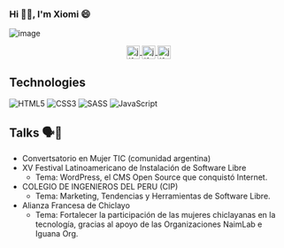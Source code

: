 ### Hi 👋🏽, I'm Xiomi 😄
<!--<img width="1252" alt="banner-github" src="https://user-images.githubusercontent.com/45037868/107915497-e2f43500-6f64-11eb-8d10-4048ea1ce832.png"> -->

![image](https://user-images.githubusercontent.com/21746170/127181482-02793438-38b8-40d7-8af7-796eb3697be1.png)

<p align="center">
 <a href="https://twitter.com/xiomi_pimpo" target="_blank">
  <img align="center" src="https://cdn.jsdelivr.net/npm/simple-icons@3.0.1/icons/firefox.svg" alt="jlferrete" height="24px" width="24px" />
 </a>
 <a href="https://www.linkedin.com/in/xi0mara/" target="_blank">
  <img align="center" src="https://cdn.jsdelivr.net/npm/simple-icons@3.0.1/icons/linkedin.svg" alt="jlferrete" height="24px" width="24px" />
 </a>
 <a href="https://twitter.com/xiomi_pimpo" target="_blank">
  <img align="center" src="https://cdn.jsdelivr.net/npm/simple-icons@3.0.1/icons/twitter.svg" alt="jlferrete" height="24px" width="24px" />
 </a>
</p>

## Technologies
![HTML5](https://img.shields.io/badge/-HTML5-E34F26?style=plastic&logo=html5&logoColor=white)
![CSS3](https://img.shields.io/badge/-CSS3-1572B6?style=plastic&logo=css3&logoColor=white)
![SASS](https://img.shields.io/badge/-SASS-CC6699?style=plastic&logo=sass&logoColor=white)
![JavaScript](https://img.shields.io/badge/-JavaScript-F7DF1E?style=plastic&logo=JavaScript&logoColor=black)
<!--
![Angular](https://img.shields.io/badge/-Angular-DD0031?style=plastic&logo=angular)
![Vue](https://img.shields.io/badge/-Vue-4FC08D?style=plastic&logo=vue.js&logoColor=white)
![React](https://img.shields.io/badge/-React-61DAFB?style=plastic&logo=react&logoColor=white)
![TypeScript](https://img.shields.io/badge/-TypeScript-3178C6?style=plastic&logo=TypeScript&logoColor=white)
![Git](https://img.shields.io/badge/-Git-F05032?style=plastic&logo=git&logoColor=white)
![Node.js](https://img.shields.io/badge/-Node.js-339933?style=plastic&logo=node.js&logoColor=white)
![MongoDB](https://img.shields.io/badge/-MongoDB-47A248?style=plastic&logo=MongoDB&logoColor=white)
![Docker](https://img.shields.io/badge/-Docker-2496ED?style=plastic&logo=docker&logoColor=white)
![Jest](https://img.shields.io/badge/-Jest-C21325?style=plastic&logo=Jest&logoColor=white)
![Cypress](https://img.shields.io/badge/-Cypress-17202C?style=plastic&logo=Cypress&logoColor=white)
HTML5 CSS3 SASS JavaScript Angular Vue React TypeScript Git Node.js MongoDB Docker Jest Cypress -->

## Talks 🗣️💬 
- Convertsatorio en Mujer TIC (comunidad argentina)
- XV Festival Latinoamericano de Instalación de Software Libre
  - Tema: WordPress, el CMS Open Source que conquistó Internet.
- COLEGIO DE INGENIEROS DEL PERU (CIP)
  - Tema: Marketing, Tendencias y Herramientas de Software Libre.
- Alianza Francesa de Chiclayo
  - Tema: Fortalecer la participación de las mujeres chiclayanas en la tecnología, gracias al apoyo de las Organizaciones NaimLab e Iguana Org.

<!--
<p align="left">
 <img src="https://github.com/konpa/devicon/blob/master/icons/php/php-original.svg" alt="php" width="24px" height="24px"/>
 <img src="https://github.com/konpa/devicon/blob/master/icons/wordpress/wordpress-original.svg" alt="wordpress" width="24px" height="24px"/>
 <img src="https://github.com/konpa/devicon/blob/master/icons/laravel/laravel-plain-wordmark.svg" alt="laravel" width="24px" height="24px"/>
 <img src="https://github.com/konpa/devicon/blob/master/icons/java/java-original-wordmark.svg" alt="java spring boot" width="24px" height="24px"/>
 <img src="https://konpa.github.io/devicon/devicon.git/icons/javascript/javascript-original.svg" alt="javascript" width="24px" height="24px"/>
 <img src="https://konpa.github.io/devicon/devicon.git/icons/css3/css3-original-wordmark.svg" alt="css3" width="24px" height="24px"/>
 <img src="https://github.com/konpa/devicon/blob/master/icons/docker/docker-original-wordmark.svg" alt="docker" width="24px" height="24px"/>
</p> -->

<!--![image](https://user-images.githubusercontent.com/21746170/127176076-12b61ce0-7959-4157-abd3-ba77011717cd.png)
 ![image](https://user-images.githubusercontent.com/21746170/127177775-b135065f-3e63-4804-bc40-2db240b7a9dd.png)
-->

<!--
**xi0mara/xi0mara** is a ✨ _special_ ✨ repository because its `README.md` (this file) appears on your GitHub profile.

Here are some ideas to get you started:

- 🔭 I’m currently working on ...
- 🌱 I’m currently learning ...
- 👯 I’m looking to collaborate on ...
- 🤔 I’m looking for help with ...
- 💬 Ask me about ...
- 📫 How to reach me: ...
- 😄 Pronouns: ...
- ⚡ Fun fact: ...
-->
